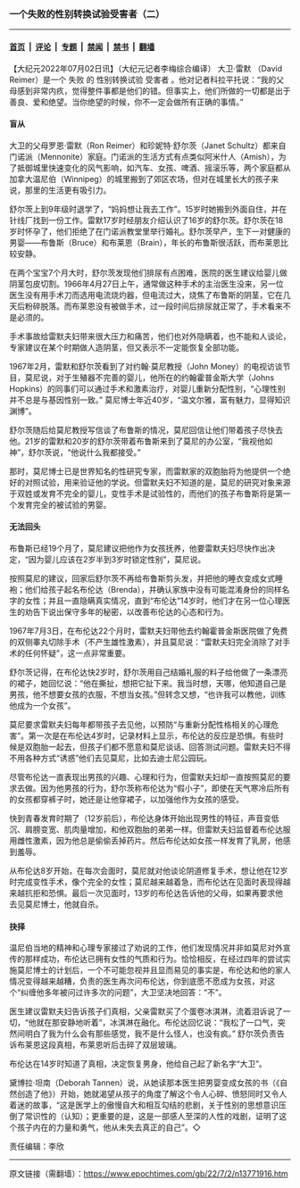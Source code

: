 ### 一个失败的性别转换试验受害者（二）

---

#### [首页](../../../..?n13771916) &nbsp;|&nbsp; [评论](../../../../../epoch-comment?n13771916) &nbsp;|&nbsp; [专题](../../../../../epoch-special?n13771916) &nbsp;|&nbsp; [禁闻](../../../../../epoch-news?n13771916) &nbsp;|&nbsp; [禁书](../../../../../books?n13771916) &nbsp;|&nbsp; [翻墙](https://github.com/gfw-breaker/nogfw/blob/master/README.md?n13771916)


<div class="post_content" id="artbody" itemprop="articleBody">
 <!-- article content begin -->
 <p>
  【大纪元2022年07月02日讯】（大纪元记者李梅综合编译）
  <ok href="https://www.epochtimes.com/gb/tag/%E5%A4%A7%E5%8D%AB%C2%B7%E9%9B%B7%E9%BB%98.html">
   大卫·雷默
  </ok>
  （David Reimer）是一个
  <ok href="https://www.epochtimes.com/gb/tag/%E5%A4%B1%E8%B4%A5.html">
   失败
  </ok>
  的
  <ok href="https://www.epochtimes.com/gb/tag/%E6%80%A7%E5%88%AB%E8%BD%AC%E6%8D%A2%E8%AF%95%E9%AA%8C.html">
   性别转换试验
  </ok>
  <ok href="https://www.epochtimes.com/gb/tag/%E5%8F%97%E5%AE%B3%E8%80%85.html">
   受害者
  </ok>
  。他对记者科拉平托说：“我的父母感到非常内疚，觉得整件事都是他们的错。但事实上，他们所做的一切都是出于善良、爱和绝望。当你绝望的时候，你不一定会做所有正确的事情。”
 </p>
 <h4>
  盲从
 </h4>
 <p>
  大卫的父母罗恩·雷默（Ron Reimer）和珍妮特·舒尔茨（Janet Schultz）都来自门诺派（Mennonite）家庭。门诺派的生活方式有点类似阿米什人（Amish），为了抵御城里快速变化的风气影响，如汽车、女孩、啤酒、摇滚乐等，两个家庭都从加拿大温尼伯（Winnipeg）的城里搬到了郊区农场，但对在城里长大的孩子来说，那里的生活更有吸引力。
 </p>
 <p>
  舒尔茨上到9年级时退学了，“妈妈想让我去工作”。15岁时她搬到外面自住，并在针线厂找到一份工作。雷默17岁时经朋友介绍认识了16岁的舒尔茨。舒尔茨在18岁时怀孕了，他们拒绝了在门诺派教堂里举行婚礼。舒尔茨早产，生下一对健康的男婴——布鲁斯（Bruce）和布莱恩（Brain），年长的布鲁斯很活跃，而布莱恩比较安静。
 </p>
 <p>
  在两个宝宝7个月大时，舒尔茨发现他们排尿有点困难，医院的医生建议给婴儿做阴茎包皮切割。1966年4月27日上午，通常做这种手术的主治医生没来，另一位医生没有用手术刀而选用电流烧灼器，但电流过大，烧焦了布鲁斯的阴茎，它在几天后粉碎脱落。而布莱恩没有被做手术，过一段时间后排尿就正常了，手术看来不是必须的。
 </p>
 <p>
  手术事故给雷默夫妇带来很大压力和痛苦，他们也对外隐瞒着，也不能和人谈论，专家建议在某个时期做人造阴茎，但又表示不一定能恢复全部功能。
 </p>
 <p>
  1967年2月，雷默和舒尔茨看到了对约翰·莫尼教授（John Money）的电视访谈节目，莫尼说，对于生殖器不完善的婴儿，他所在的约翰霍普金斯大学（Johns Hopkins）的同事们可以通过手术和激素治疗，对婴儿重新分配性别，“心理性别并不总是与基因性别一致。” 莫尼博士年近40岁，“温文尔雅，富有魅力，显得知识渊博”。
 </p>
 <p>
  舒尔茨随后给莫尼教授写信谈了布鲁斯的情况，莫尼回信让他们带着孩子尽快去他。21岁的雷默和20岁的舒尔茨带着布鲁斯来到了莫尼的办公室，“我视他如神”，舒尔茨说，“他说什么我都接受。”
 </p>
 <p>
  那时，莫尼博士已是世界知名的性研究专家，而雷默家的双胞胎将为他提供一个绝好的对照试验，用来验证他的学说。但雷默夫妇不知道的是，莫尼的研究对象来源于双姓或发育不完全的婴儿，变性手术是试验性的，而他们的孩子布鲁斯将是第一个发育完全的被试验的男婴。
 </p>
 <h4>
  无法回头
 </h4>
 <p>
  布鲁斯已经19个月了，莫尼建议把他作为女孩抚养，他要雷默夫妇尽快作出决定，“因为婴儿应该在2岁半到3岁时锁定性别”，莫尼说。
 </p>
 <p>
  按照莫尼的建议，回家后舒尔茨不再给布鲁斯剪头发，并把他的睡衣变成女式睡袍；他们给孩子起名布伦达（Brenda），并确认家族中没有可能混淆身份的同样名字的女性；并且一直隐瞒真实情况，直到“布伦达”14岁时，他们才在另一位心理医生的劝告下说出保守多年的秘密，以改善布伦达的心态和行为。
 </p>
 <p>
  1967年7月3日，在布伦达22个月时，雷默夫妇带他去约翰霍普金斯医院做了免费的双侧睾丸切除手术（不产生雄性激素），并且莫尼说：“雷默夫妇完全消除了对手术的任何怀疑”，这一点非常重要。
 </p>
 <p>
  舒尔茨记得，在布伦达快2岁时，舒尔茨用自己结婚礼服的料子给他做了一条漂亮的裙子，她回忆说：“他在撕扯，想把它扯下来。我当时想，天哪，他知道自己是男孩，他不想要女孩的衣服，不想当女孩。”但转念又想，“也许我可以教他，训练他成为一个女孩”。
 </p>
 <p>
  莫尼要求雷默夫妇每年都带孩子去见他，以预防“与重新分配性格相关的心理危害”。第一次是在布伦达4岁时，记录材料上显示，布伦达的反应是恐惧。有些时候是双胞胎一起去，但孩子们都不愿意和莫尼谈话、回答测试问题。雷默夫妇不得不用各种方式“诱惑”他们去见莫尼，比如去迪士尼公园玩。
 </p>
 <p>
  尽管布伦达一直表现出男孩的兴趣、心理和行为，但雷默夫妇却一直按照莫尼的要求去做。因为他男孩的行为，舒尔茨称布伦达为“假小子”，即使在天气寒冷后所有的女孩都穿裤子时，她还是让他穿裙子，以加强他作为女孩的感受。
 </p>
 <p>
  快到青春发育时期了（12岁前后），布伦达身体开始出现男性的特征，声音变低沉、肩膀变宽、肌肉量增加，和他双胞胎的弟弟一样。但雷默夫妇监督着布伦达服用雌性激素，因为他总是偷偷丢掉药片。然后布伦达如女孩一样发育了乳房，他感到羞辱。
 </p>
 <p>
  从布伦达8岁开始，在每次会面时，莫尼就对他谈论阴道修复手术，想让他在12岁时完成变性手术，像个完全的女性；莫尼越来越着急，而布伦达在见面时表现得越来越抗拒和恐惧。最后一次见面时，13岁的布伦达告诉他的父母，如果再要求他去见莫尼博士，他就自杀。
 </p>
 <h4>
  抉择
 </h4>
 <p>
  温尼伯当地的精神和心理专家接过了劝说的工作，他们发现情况并非如莫尼对外宣传的那样成功，布伦达已拥有女性的气质和行为。恰恰相反，在经过四年的尝试实施莫尼博士的计划后，一个不可能忽视并且显而易见的事实是，布伦达和他的家人情况变得越来越糟，负责的医生再次问布伦达，你到底愿不愿成为女孩，对这个“纠缠他多年被问过许多次的问题”，大卫坚决地回答：“不”。
 </p>
 <p>
  医生建议雷默夫妇告诉孩子们真相，父亲雷默买了个蛋卷冰淇淋，流着泪诉说了一切，“他就在那安静地听着”，冰淇淋在融化。布伦达回忆说：“我松了一口气，突然间明白了我为什么会有那些感觉，我不是什么怪人，也没有疯。” 舒尔茨负责告诉布莱恩这段真相，布莱恩听后击碎了双层玻璃。
 </p>
 <p>
  布伦达在14岁时知道了真相，决定恢复男身，他给自己起了新名字“大卫”。
 </p>
 <p>
  黛博拉·坦南（Deborah Tannen）说，从她读那本医生把男婴变成女孩的书（《自然创造了他》）开始，她就渴望从孩子的角度了解这个令人心碎、愤怒同时又令人着迷的故事，“这是医学上的傲慢自大和相互勾结的悲剧，关于性别的思想意识压倒了常识性的（认知）；更重要的是，这是一部感人至深的人性的戏剧，证明了这个孩子内在的力量和勇气，他从未失去真正的自己”。◇
 </p>
 <p>
  责任编辑：李欣
 </p>
 <!-- article content end -->
 <div id="below_article_ad">
 </div>
</div>


---

原文链接（需翻墙）：https://www.epochtimes.com/gb/22/7/2/n13771916.htm